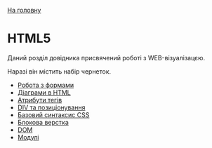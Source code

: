 [На головну](../../README.md)

# HTML5

Даний розділ довідника присвячений роботі з WEB-візуалізацєю. 

Наразі він містить набір чернеток.

- [Робота з формами](html_form.md)
- [Діаграми в HTML](charts.md)
- [Атрибути тегів](html_attribute.md)
- [DIV та позиціонування](html_div.md)
- [Базовий синтаксис CSS](css_basesyntax.md)
- [Блокова верстка](css_blocks.md)
- [DOM](dom.md)
- [Модулі](js_modules.md)
